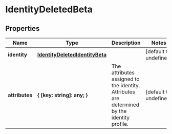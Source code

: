 # IdentityDeletedBeta

## Properties

Name | Type | Description | Notes
------------ | ------------- | ------------- | -------------
**identity** | [**IdentityDeletedIdentityBeta**](IdentityDeletedIdentityBeta.md) |  | [default to undefined]
**attributes** | **{ [key: string]: any; }** | The attributes assigned to the identity. Attributes are determined by the identity profile. | [default to undefined]

